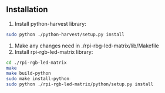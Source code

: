 

## Installation

1. Install python-harvest library:
```bash
sudo python ./python-harvest/setup.py install
```
1. Make any changes need in ./rpi-rbg-led-matrix/lib/Makefile
1. Install rpi-rgb-led-matrix library:  
```bash
cd ./rpi-rgb-led-matrix
make
make build-python
sudo make install-python
sudo python ./rpi-rgb-led-matrix/python/setup.py install
```
